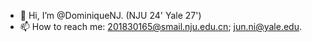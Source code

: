 - 👋 Hi, I’m @DominiqueNJ. (NJU 24' Yale 27')
- 📫 How to reach me: 201830165@smail.nju.edu.cn; jun.ni@yale.edu.
